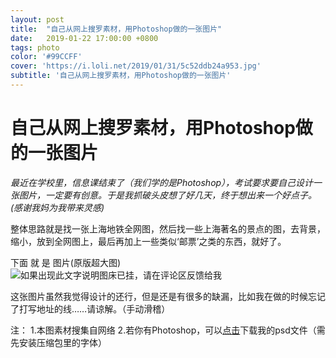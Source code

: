 ```yaml
---
layout: post
title:  "自己从网上搜罗素材，用Photoshop做的一张图片"
date:   2019-01-22 17:00:00 +0800
tags: photo
color: '#99CCFF'
cover: 'https://i.loli.net/2019/01/31/5c52ddb24a953.jpg'
subtitle: '自己从网上搜罗素材，用Photoshop做的一张图片'
---
```

# 自己从网上搜罗素材，用Photoshop做的一张图片
*最近在学校里，信息课结束了（我们学的是Photoshop），考试要求要自己设计一张图片，一定要有创意。于是我抓破头皮想了好几天，终于想出来一个好点子。(感谢我妈为我带来灵感)*

整体思路就是找一张上海地铁全网图，然后找一些上海著名的景点的图，去背景，缩小，放到全网图上，最后再加上一些类似‘邮票’之类的东西，就好了。

下面
就
是
图片(原版超大图)
![如果出现此文字说明图床已挂，请在评论区反馈给我](https://i.loli.net/2019/01/31/5c52ddb24a953.jpg)

这张图片虽然我觉得设计的还行，但是还是有很多的缺漏，比如我在做的时候忘记了打写地址的线……请谅解。（手动滑稽）

注：
1.本图素材搜集自网络
2.若你有Photoshop，可以[点击](https://liangxu.wang/Photoshop%E4%BD%9C%E5%93%81.zip)下载我的psd文件（需先安装压缩包里的字体）
